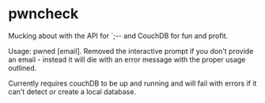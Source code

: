 # pwncheck

Mucking about with the API for `;-- and CouchDB for fun and profit.

Usage:
pwned [email].
Removed the interactive prompt if you don't provide an email - instead it will die with an error message with the proper usage outlined.

Currently requires couchDB to be up and running and will fail with errors if it can't detect or create a local database.